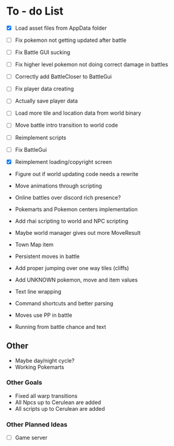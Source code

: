 # To - do List



 - [X] Load asset files from AppData folder
 - [ ] Fix pokemon not getting updated after battle
 - [ ] Fix Battle GUI sucking
 - [ ] Fix higher level pokemon not doing correct damage in battles
 - [ ] Correctly add BattleCloser to BattleGui
 - [ ] Fix player data creating
 - [ ] Actually save player data
 - [ ] Load more tile and location data from world binary
 - [ ] Move battle intro transition to world code
 - [ ] Reimplement scripts
 - [ ] Fix BattleGui
 - [X] Reimplement loading/copyright screen


* Figure out if world updating code needs a rewrite
* Move animations through scripting

* Online battles over discord rich presence?

* Pokemarts and Pokemon centers implementation
* Add rhai scripting to world and NPC scripting
* Maybe world manager gives out more MoveResult
* Town Map item

* Persistent moves in battle

* Add proper jumping over one way tiles (cliffs)

* Add UNKNOWN pokemon, move and item values
* Text line wrapping


* Command shortcuts and better parsing
* Moves use PP in battle
* Running from battle chance and text

## Other

* Maybe day/night cycle?
* Working Pokemarts

<!-- - [ ] Trainer and Gym Leader Battle AI -->

### Other Goals

* Fixed all warp transitions
* All Npcs up to Cerulean are added
* All scripts up to Cerulean are added

### Other Planned Ideas

 - [ ] Game server